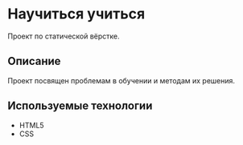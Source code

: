 # Научиться учиться

Проект по статической вёрстке.

## Описание

Проект посвящен проблемам в обучении и методам их решения.

## Используемые технологии

* HTML5
* CSS
